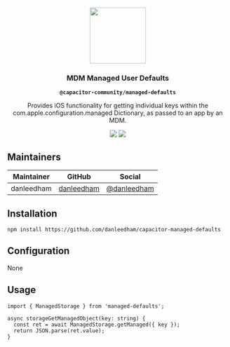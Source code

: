 <p align="center"><br><img src="https://user-images.githubusercontent.com/236501/85893648-1c92e880-b7a8-11ea-926d-95355b8175c7.png" width="128" height="128" /></p>
<h3 align="center">MDM Managed User Defaults</h3>
<p align="center"><strong><code>@capacitor-community/managed-defaults</code></strong></p>
<p align="center">
  Provides iOS functionality for getting individual keys within the com.apple.configuration.managed Dictionary, as passed to an app by an MDM.
</p>

<p align="center">
  <img src="https://img.shields.io/maintenance/yes/2021?style=flat-square" />
  <a href="https://github.com/danleedham/capacitor-managed-defaults/actions?query=workflow%3A%22CI%22"><img src="https://img.shields.io/github/workflow/status/danleedham/capacitor-managed-defaults/CI?style=flat-square" /></a>
</p>

## Maintainers

| Maintainer | GitHub | Social |
| -----------| -------| -------|
| danleedham | [danleedham](https://github.com/danleedham) | [@danleedham](https://twitter.com/danleedham) |

## Installation

```
npm install https://github.com/danleedham/capacitor-managed-defaults
```

## Configuration

None

## Usage

```
import { ManagedStorage } from 'managed-defaults';

async storageGetManagedObject(key: string) {
  const ret = await ManagedStorage.getManaged({ key });
  return JSON.parse(ret.value);
}
```


